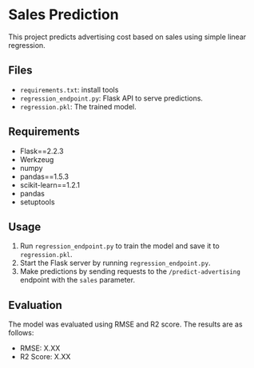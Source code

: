 # Sales Prediction

This project predicts advertising cost based on sales using simple linear regression.

## Files
- `requirements.txt`: install tools
- `regression_endpoint.py`: Flask API to serve predictions.
- `regression.pkl`: The trained model.

## Requirements
- Flask==2.2.3
- Werkzeug
- numpy
- pandas==1.5.3
- scikit-learn==1.2.1
- pandas
- setuptools


## Usage
1. Run `regression_endpoint.py` to train the model and save it to `regression.pkl`.
2. Start the Flask server by running `regression_endpoint.py`.
3. Make predictions by sending requests to the `/predict-advertising` endpoint with the `sales` parameter.

## Evaluation
The model was evaluated using RMSE and R2 score. The results are as follows:
- RMSE: X.XX
- R2 Score: X.XX
